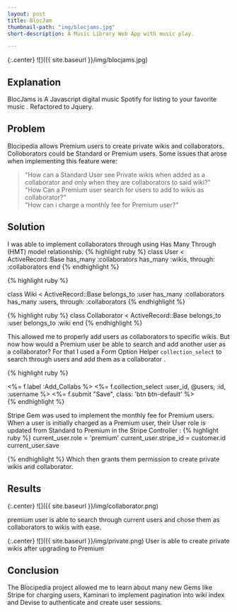 ```yaml
---
layout: post
title: BlocJam
thumbnail-path: "img/blocjams.jpg"
short-description: A Music Library Web App with music play.

---
```


{:.center}
![]({{ site.baseurl }}/img/blocjams.jpg)

## Explanation

BlocJams is A Javascript digital music Spotify for listing to your favorite music . Refactored to Jquery.

## Problem

Blocipedia allows Premium users to create private wikis and collaborators. Colloborators could be Standard or Premium users. Some issues that arose when implementing this feature were:

> "How can a Standard User see Private wikis when added as a collaborator and only when they are collaborators to said wiki?" <br>
 "How Can a Premium user search for users to add to wikis as collaborator?"<br>
  "How can i charge a monthly fee for Premium user?"

## Solution

I was able to implement collaborators through using Has Many Through (HMT) model relationship.
{% highlight ruby %}
class User < ActiveRecord::Base
  has_many :collaborators
  has_many :wikis, through: :collaborators
end
{% endhighlight %}

{% highlight ruby %}

class Wiki < ActiveRecord::Base
  belongs_to :user
  has_many :collaborators
  has_many :users, through: :collaborators
{% endhighlight %}

{% highlight ruby %}
class Collaborator < ActiveRecord::Base
  belongs_to :user
  belongs_to :wiki
end
{% endhighlight %}

This allowed me to properly add users as collaborators to specific wikis. But now how would a Premium user be able to search and add another user as a collaborator?
For that I used a Form Option Helper `collection_select` to search through users and add them as a collaborator .

{% highlight ruby %}
<div class="form-group">
  <%= f.label :Add_Collabs %>
  <%= f.collection_select :user_id, @users, :id, :username %>
  <%= f.submit "Save", class: 'btn btn-default' %>
</div>
{% endhighlight  %}

Stripe Gem was used to implement the monthly fee for Premium users. When a user is initially charged as a Premium user, their User role is updated from Standard to Premium  in the Stripe Controller :
{% highlight ruby %}
current_user.role = 'premium'
current_user.stripe_id = customer.id
current_user.save

{% endhighlight  %}
Which then grants them permission to create private wikis and collaborator.
## Results

{:.center}
![]({{ site.baseurl }}/img/collaborator.png)

 premium user is able to search through current users and chose them as collaborators to wikis with ease.

 {:.center}
 ![]({{ site.baseurl }}/img/private.png)
 User is able to create private wikis after upgrading to Premium

## Conclusion

The Blocipedia project allowed me to learn about many new Gems like Stripe for charging users, Kaminari to implement pagination into wiki index and Devise to authenticate and create user sessions.
